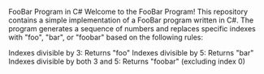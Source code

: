 FooBar Program in C#
Welcome to the FooBar Program! This repository contains a simple implementation of a FooBar program written in C#. The program generates a sequence of numbers and replaces specific indexes with "foo", "bar", or "foobar" based on the following rules:

Indexes divisible by 3: Returns "foo"
Indexes divisible by 5: Returns "bar"
Indexes divisible by both 3 and 5: Returns "foobar" (excluding index 0)
